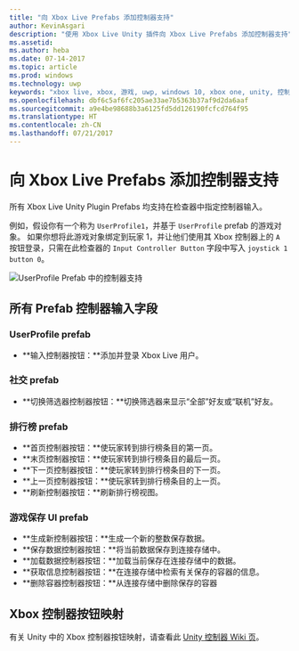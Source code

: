 ```yaml
---
title: "向 Xbox Live Prefabs 添加控制器支持"
author: KevinAsgari
description: "使用 Xbox Live Unity 插件向 Xbox Live Prefabs 添加控制器支持"
ms.assetid: 
ms.author: heba
ms.date: 07-14-2017
ms.topic: article
ms.prod: windows
ms.technology: uwp
keywords: "xbox live, xbox, 游戏, uwp, windows 10, xbox one, unity, 控制器支持"
ms.openlocfilehash: dbf6c5af6fc205ae33ae7b5363b37af9d2da6aaf
ms.sourcegitcommit: a9e4be98688b3a6125fd5dd126190fcfcd764f95
ms.translationtype: HT
ms.contentlocale: zh-CN
ms.lasthandoff: 07/21/2017
---
```

# <a name="add-controller-support-to-xbox-live-prefabs"></a>向 Xbox Live Prefabs 添加控制器支持

所有 Xbox Live Unity Plugin Prefabs 均支持在检查器中指定控制器输入。

例如，假设你有一个称为 `UserProfile1`，并基于 `UserProfile` prefab 的游戏对象。 如果你想将此游戏对象绑定到玩家 1，并让他们使用其 Xbox 控制器上的 `A` 按钮登录，只需在此检查器的 `Input Controller Button` 字段中写入 `joystick 1 button 0`。

  ![UserProfile Prefab 中的控制器支持](../images/unity/controller-support-example.png)

## <a name="all-prefab-controller-input-fields"></a>所有 Prefab 控制器输入字段
### <a name="userprofile-prefab"></a>UserProfile prefab
- **输入控制器按钮：**添加并登录 Xbox Live 用户。

### <a name="social-prefab"></a>社交 prefab
- **切换筛选器控制器按钮：**切换筛选器来显示“全部”好友或“联机”好友。

### <a name="leaderboard-prefab"></a>排行榜 prefab
- **首页控制器按钮：**使玩家转到排行榜条目的第一页。
- **末页控制器按钮：**使玩家转到排行榜条目的最后一页。
- **下一页控制器按钮：**使玩家转到排行榜条目的下一页。
- **上一页控制器按钮：**使玩家转到排行榜条目的上一页。
- **刷新控制器按钮：**刷新排行榜视图。


### <a name="game-save-ui-prefab"></a>游戏保存 UI prefab
- **生成新控制器按钮：**生成一个新的整数保存数据。
- **保存数据控制器按钮：**将当前数据保存到连接存储中。
- **加载数据控制器按钮：**加载当前保存在连接存储中的数据。
- **获取信息控制器按钮：**在连接存储中检索有关保存的容器的信息。
- **删除容器控制器按钮：**从连接存储中删除保存的容器

## <a name="xbox-controller-button-mappings"></a>Xbox 控制器按钮映射

有关 Unity 中的 Xbox 控制器按钮映射，请查看此 [Unity 控制器 Wiki 页](http://wiki.unity3d.com/index.php?title=Xbox360Controller)。
